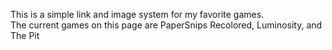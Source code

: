 This is a simple link and image system for my favorite games. <br>
The current games on this page are PaperSnips Recolored, Luminosity, and The Pit
